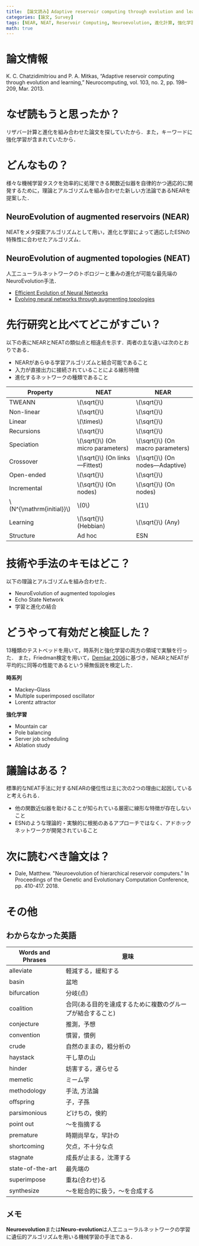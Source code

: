 ```yaml
---
title: 【論文読み】Adaptive reservoir computing through evolution and learning
categories: [論文, Survey]
tags: [NEAR, NEAT, Reservoir Computing, Neuroevolution, 進化計算, 強化学習]
math: true
---
```


# 論文情報
K. C. Chatzidimitriou and P. A. Mitkas, “Adaptive reservoir computing through evolution and learning,” Neurocomputing, vol. 103, no. 2, pp. 198–209, Mar. 2013.

# なぜ読もうと思ったか？
リザバー計算と進化を組み合わせた論文を探していたから．また，キーワードに強化学習が含まれていたから．

# どんなもの？
様々な機械学習タスクを効率的に処理できる関数近似器を自律的かつ適応的に開発するために，理論とアルゴリズムを組み合わせた新しい方法論であるNEARを提案した．

## NeuroEvolution of augmented reservoirs (NEAR)
NEATをメタ探索アルゴリズムとして用い，進化と学習によって適応したESNの特殊性に合わせたアルゴリズム．

## NeuroEvolution of augmented topologies (NEAT)
人工ニューラルネットワークのトポロジーと重みの進化が可能な最先端のNeuroEvolution手法．
- [Efficient Evolution of Neural Networks](https://scholar.google.com/scholar?hl=en&as_sdt=0%2C5&q=Efficient+evolution+of+neural+networks+through+complexification&btnG=)
- [Evolving neural networks through augmenting topologies](http://citeseerx.ist.psu.edu/viewdoc/download?doi=10.1.1.28.5457&rep=rep1&type=pdf)

# 先行研究と比べてどこがすごい？
以下の表にNEARとNEATの類似点と相違点を示す．両者の主な違いは次のとおりである．
- NEARがあらゆる学習アルゴリズムと結合可能であること
- 入力が直接出力に接続されていることによる線形特徴
- 進化するネットワークの種類であること

| Property | NEAT | NEAR |
| --- | --- | --- |
| TWEANN | \\(\sqrt{}\\) | \\(\sqrt{}\\) |
| Non-linear | \\(\sqrt{}\\) | \\(\sqrt{}\\) |
| Linear | \\(\times\\) | \\(\sqrt{}\\) |
| Recursions | \\(\sqrt{}\\) | \\(\sqrt{}\\) |
| Speciation | \\(\sqrt{}\\) (On micro parameters) | \\(\sqrt{}\\) (On macro parameters) |
| Crossover | \\(\sqrt{}\\) (On links—Fittest) | \\(\sqrt{}\\) (On nodes—Adaptive) |
| Open-ended | \\(\sqrt{}\\) | \\(\sqrt{}\\) |
| Incremental | \\(\sqrt{}\\) (On nodes) | \\(\sqrt{}\\) (On nodes) |
| \\(N^{\mathrm{initial}}\\) | \\(0\\) | \\(1\\) |
| Learning | \\(\sqrt{}\\) (Hebbian) | \\(\sqrt{}\\) (Any) |
| Structure | Ad hoc | ESN |


# 技術や手法のキモはどこ？
以下の理論とアルゴリズムを組み合わせた．
- NeuroEvolution of augmented topologies
- Echo State Network
- 学習と進化の結合

# どうやって有効だと検証した？
13種類のテストベッドを用いて，時系列と強化学習の両方の領域で実験を行った．
また，Friedman検定を用いて，[Demšar 2006](https://www.jmlr.org/papers/volume7/demsar06a/demsar06a.pdf)に基づき，NEARとNEATが平均的に同等の性能であるという帰無仮説を検定した．

**時系列**
- Mackey–Glass
- Multiple superimposed oscillator
- Lorentz attractor

**強化学習**
- Mountain car
- Pole balancing
- Server job scheduling
- Ablation study

# 議論はある？
標準的なNEAT手法に対するNEARの優位性は主に次の2つの理由に起因していると考えられる．
- 他の関数近似器を助けることが知られている厳密に線形な特徴が存在しないこと
- ESNのような理論的・実験的に根拠のあるアプローチではなく、アドホックネットワークが開発されていること

# 次に読むべき論文は？
- Dale, Matthew. "Neuroevolution of hierarchical reservoir computers." In Proceedings of the Genetic and Evolutionary Computation Conference, pp. 410-417. 2018.

# その他
## わからなかった英語

| Words and Phrases | 意味 |
| --- | --- |
| alleviate | 軽減する，緩和する |
| basin | 盆地 |
| bifurcation | 分岐(点) |
| coalition | 合同(ある目的を達成するために複数のグループが結合すること) |
| conjecture | 推測，予想 |
| convention | 慣習，慣例 |
| crude | 自然のままの，粗分析の |
| haystack | 干し草の山 |
| hinder | 妨害する，遅らせる |
| memetic | ミーム学 |
| methodology | 手法, 方法論 |
| offspring | 子，子孫 |
| parsimonious | どけちの，倹約 |
| point out | 〜を指摘する |
| premature | 時期尚早な，早計の |
| shortcoming | 欠点，不十分な点 |
| stagnate | 成長が止まる，沈滞する |
| state-of-the-art | 最先端の |
| superimpose | 重ね(合わせ)る |
| synthesize | 〜を総合的に扱う，〜を合成する |

## メモ
**Neuroevolution**または**Neuro-evolution**は人工ニューラルネットワークの学習に遺伝的アルゴリズムを用いる機械学習の手法である．
